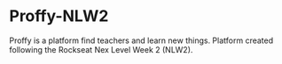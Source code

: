 # Proffy-NLW2
Proffy is a platform find teachers and learn new things. Platform created following the Rockseat Nex Level Week 2 (NLW2).
